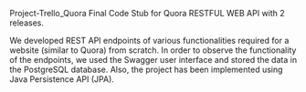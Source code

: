 Project-Trello_Quora
Final Code Stub for Quora RESTFUL WEB API with 2 releases.

We developed REST API endpoints of various functionalities required for a website (similar to Quora) from scratch. 
In order to observe the functionality of the endpoints, we used the Swagger user interface and stored the data in the PostgreSQL database. 
Also, the project has been implemented using Java Persistence API (JPA).
